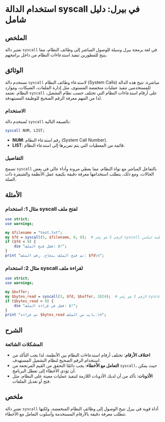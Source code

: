 <!--
Meta Description: # استخدام الدالة syscall في بيرل: دليل شامل ## الملخص تعتبر دالة `syscall` في لغة برمجة بيرل وسيلة للوصول المباشر إلى وظائف النظام، مما يتيح للمطورين ...
Meta Keywords: syscall, النظام, الملف, استخدام, دالة
-->

# استخدام الدالة syscall في بيرل: دليل شامل

## الملخص
تعتبر دالة `syscall` في لغة برمجة بيرل وسيلة للوصول المباشر إلى وظائف النظام، مما يتيح للمطورين تنفيذ استدعاءات النظام من داخل برامجهم.

## الوثائق
تستخدم دالة `syscall` لاستدعاء وظائف النظام (System Calls) مباشرة. تتيح هذه الدالة للمستخدمين تنفيذ عمليات منخفضة المستوى، مثل إدارة الملفات، الشبكات، وموارد النظام. تعتمد `syscall` على أرقام استدعاءات النظام التي تختلف حسب نظام التشغيل، لذا من المهم معرفة الرقم الصحيح للوظيفة المستهدفة.

### الاستخدام
تُستخدم دالة `syscall` بالصيغة التالية:

```perl
syscall NUM, LIST;
```

- **NUM**: رقم استدعاء النظام (System Call Number).
- **LIST**: قائمة من المعطيات التي يتم تمريرها إلى استدعاء النظام.

### التفاصيل
تسمح `syscall` بالتفاعل المباشر مع نواة النظام، مما يعطي مرونة وأداء عالي في بعض الحالات. ومع ذلك، يتطلب استخدامها معرفة دقيقة بكيفية عمل الأنظمة والشيفرة ذات الصلة.

## الأمثلة
### مثال 1: استخدام syscall لفتح ملف
```perl
use strict;
use warnings;

my $filename = "test.txt";
my $fd = syscall(5, $filename, 0, 0);  # الرقم 5 هو رقم syscall لفتح ملف على أنظمة لينكس
if ($fd < 0) {
    die "فشل فتح الملف: $!";
}
print "تم فتح الملف بنجاح. رقم الملف: $fd\n";
```

### مثال 2: استخدام syscall لقراءة ملف
```perl
use strict;
use warnings;

my $buffer;
my $bytes_read = syscall(3, $fd, $buffer, 1024);  # الرقم 3 هو رقم syscall لقراءة ملف
if ($bytes_read < 0) {
    die "فشل في قراءة الملف: $!";
}
print "تم قراءة $bytes_read بايت من الملف.\n";
```

## الشرح
### المشكلات الشائعة
- **اختلاف الأرقام**: تختلف أرقام استدعاءات النظام بين الأنظمة، لذا يجب التأكد من استخدام الرقم الصحيح لنظام التشغيل المستهدف.
- **التعامل مع الأخطاء**: يجب دائمًا التحقق من القيم المرتجعة من `syscall`، حيث يمكن أن تؤدي الأخطاء إلى تعطل البرنامج.
- **الأذونات**: تأكد من أن لديك الأذونات اللازمة لتنفيذ عمليات معينة على النظام، مثل فتح أو تعديل الملفات.

## ملخص
تعتبر دالة `syscall` أداة قوية في بيرل تتيح الوصول إلى وظائف النظام المنخفضة، ولكنها تتطلب معرفة دقيقة بالأرقام المستخدمة وأسلوب التعامل مع الأخطاء.